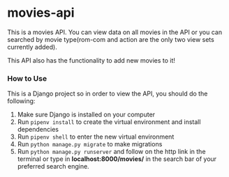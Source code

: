# movies-api
This is a movies API. You can view data on all movies in the API or you can searched by movie type(rom-com and action are the only two view sets currently added).

This API also has the functionality to add new movies to it!

### How to Use
This is a Django project so in order to view the API, you should do the following:
1. Make sure Django is installed on your computer
2. Run `pipenv install` to create the virtual environment and install dependencies
3. Run `pipenv shell` to enter the new virtual environment
4. Run `python manage.py migrate` to make migrations
5. Run `python manage.py runserver` and follow on the http link in the terminal or type in **localhost:8000/movies/** in the search bar of your preferred search engine.
